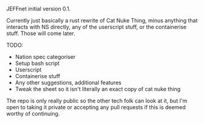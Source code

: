 JEFFnet initial version 0.1.

Currently just basically a rust rewrite of Cat Nuke Thing, minus anything that interacts with NS directly, any of the userscript stuff, or the containerise stuff. Those will come later.

TODO:
- Nation spec categoriser
- Setup bash script
- Userscript
- Containerise stuff
- Any other suggestions, additional features
- Tweak the sheet so it isn't literally an exact copy of cat nuke thing

The repo is only really public so the other tech folk can look at it, but I'm open to taking it private or accepting any pull requests if this is deemed worthy of continuing.
